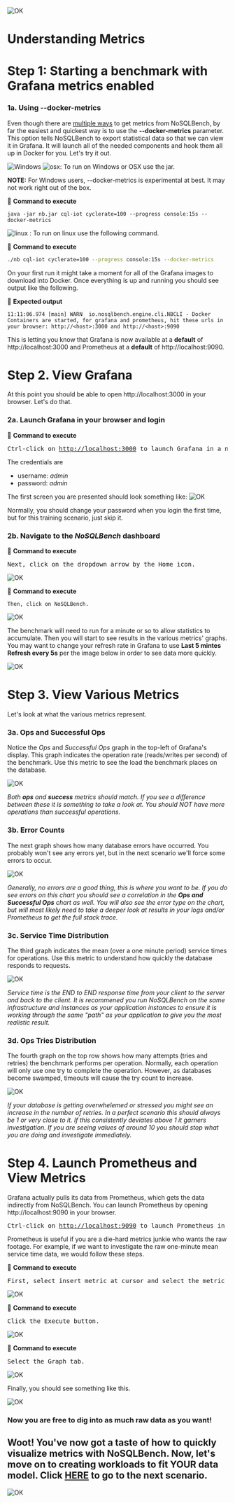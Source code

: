 
![OK](https://github.com/DataStax-Academy/nosqlbech-workshop-online/blob/master/materials/images/title-page.png?raw=true)

# Understanding Metrics

# Step 1: Starting a benchmark with Grafana metrics enabled

### 1a. Using --docker-metrics
Even though there are [multiple ways](http://docs.nosqlbench.io/#/docs/getting_started%2F03_reading_metrics) to get metrics from NoSQLBench, by far the easiest and quickest way is to use the **--docker-metrics** parameter. This option tells NoSQLBench to export statistical data so that we can view it in Grafana. It will launch all of the needed components and hook them all up in Docker for you. Let's try it out.


![Windows](https://github.com/DataStax-Academy/nosqlbench-workshop-online/blob/master/materials/images/windows32.png?raw=true)  ![osx](https://github.com/DataStax-Academy/nosqlbench-workshop-online/blob/master/materials/images/mac32.png?raw=true): To run on Windows or OSX use the jar.

**NOTE:** For Windows users, --docker-metrics is experimental at best. It may not work right out of the box.

📘 **Command to execute**
```
java -jar nb.jar cql-iot cyclerate=100 --progress console:15s --docker-metrics
```

![linux](https://github.com/DataStax-Academy/nosqlbench-workshop-online/blob/master/materials/images/linux32.png?raw=true) : To run on linux use the following command.

📘 **Command to execute**
```bash
./nb cql-iot cyclerate=100 --progress console:15s --docker-metrics
```
On your first run it might take a moment for all of the Grafana images to download into Docker. Once everything is up and running you should see output like the following.

📗 **Expected output**
```
11:11:06.974 [main] WARN  io.nosqlbench.engine.cli.NBCLI - Docker Containers are started, for grafana and prometheus, hit these urls in your browser: http://<host>:3000 and http://<host>:9090
```

This is letting you know that Grafana is now available at a **default** of http://localhost:3000 and Prometheus at a **default** of http://localhost:9090.

# Step 2. View Grafana
At this point you should be able to open http://localhost:3000 in your browser. Let's do that.

### 2a. Launch Grafana in your browser and login
📘 **Command to execute**
<pre>
Ctrl-click on <a href="http://localhost:3000">http://localhost:3000</a> to launch Grafana in a new tab.
</pre>

The credentials are
- username: *admin*
- password: *admin*

The first screen you are presented should look something like:
![OK](https://github.com/DataStax-Academy/nosqlbech-workshop-online/blob/master/materials/images/SkipChangePW.png?raw=true)

Normally, you should change your password when you login the first time, but for this training scenario, just skip it.

### 2b. Navigate to the *NoSQLBench* dashboard
📘 **Command to execute**
<pre>
Next, click on the dropdown arrow by the Home icon.
</pre>
![OK](https://github.com/DataStax-Academy/nosqlbech-workshop-online/blob/master/materials/images/HomeButton.png?raw=true)

📘 **Command to execute**
```
Then, click on NoSQLBench.
```
![OK](https://github.com/DataStax-Academy/nosqlbech-workshop-online/blob/master/materials/images/AnalysisLink.png?raw=true)

The benchmark will need to run for a minute or so to allow statistics to accumulate. Then you will start to see results in the various metrics' graphs. You may want to change your refresh rate in Grafana to use **Last 5 mintes Refresh every 5s** per the image below in order to see data more quickly.

![OK](https://github.com/DataStax-Academy/nosqlbech-workshop-online/blob/master/materials/images/RefreshRate.png?raw=true)

# Step 3. View Various Metrics
Let's look at what the various metrics represent.

### 3a. Ops and Successful Ops
Notice the *Ops* and *Successful Ops* graph in the top-left of Grafana's display. This graph indicates the operation rate (reads/writes per second) of the benchmark. Use this metric to see the load the benchmark places on the database.

![OK](https://github.com/DataStax-Academy/nosqlbench-workshop-online/blob/master/materials/images/OpsRate.png?raw=true)

*Both **ops** and **success** metrics should match. If you see a difference between these it is something to take a look at. You should NOT have more operations than successful operations.*

### 3b. Error Counts
The next graph shows how many database errors have occurred. You probably won't see any errors yet, but in the next scenario we'll force some errors to occur.

![OK](https://github.com/DataStax-Academy/nosqlbench-workshop-online/blob/master/materials/images/ErrorCount.png?raw=true)

*Generally, no errors are a good thing, this is where you want to be. If you do see errors on this chart you should see a correlation in the **Ops and Successful Ops** chart as well. You will also see the error type on the chart, but will most likely need to take a deeper look at results in your logs and/or Prometheus to get the full stack trace.*

### 3c. Service Time Distribution
The third graph indicates the mean (over a one minute period) service times for operations. Use this metric to understand how quickly the database responds to requests.

![OK](https://github.com/DataStax-Academy/nosqlbench-workshop-online/blob/master/materials/images/ServiceTime.png?raw=true)

*Service time is the END to END response time from your client to the server and back to the client. It is recommened you run NoSQLBench on the same infrastructure and instances as your application instances to ensure it is working through the same "path" as your application to give you the most realistic result.*

### 3d. Ops Tries Distribution
The fourth graph on the top row shows how many attempts (tries and retries) the benchmark performs per operation. Normally, each operation will only use one try to complete the operation. However, as databases become swamped, timeouts will cause the try count to increase.

![OK](https://github.com/DataStax-Academy/nosqlbench-workshop-online/blob/master/materials/images/RetryCount.png?raw=true)

*If your database is getting overwhelemed or stressed you might see an increase in the number of retries. In a perfect scenario this should always be 1 or very close to it. If this consistently deviates above 1 it garners investigation. If you are seeing values of around 10 you should stop what you are doing and investigate immediately.*

# Step 4. Launch Prometheus and View Metrics
Grafana actually pulls its data from Prometheus, which gets the data indirectly from NoSQLBench. You can launch Prometheus by opening http://localhost:9090 in your browser.

<pre>
Ctrl-click on <a href="http://localhost:9090">http://localhost:9090</a> to launch Prometheus in a new tab.
</pre>

Prometheus is useful if you are a die-hard metrics junkie who wants the raw footage. For example, if we want to investigate the raw one-minute mean service time data, we would follow these steps.

📘 **Command to execute**
<pre>
First, select insert metric at cursor and select the metric
</pre>

![OK](https://github.com/DataStax-Academy/nosqlbench-workshop-online/blob/master/materials/images/InsertMetric.png?raw=true)


📘 **Command to execute**
<pre>
Click the Execute button.
</pre>

![OK](https://github.com/DataStax-Academy/nosqlbench-workshop-online/blob/master/materials/images/ExecuteMetric.png?raw=true)

📘 **Command to execute**
<pre>
Select the Graph tab.
</pre>

![OK](https://github.com/DataStax-Academy/nosqlbench-workshop-online/blob/master/materials/images/SelectGraph.png?raw=true)

Finally, you should see something like this.

![OK](https://github.com/DataStax-Academy/nosqlbench-workshop-online/blob/master/materials/images/ViewGraph.png?raw=true)

### Now you are free to dig into as much raw data as you want!

## Woot! You've now got a taste of how to quickly visualize metrics with NoSQLBench. Now, let's move on to creating workloads to fit YOUR data model. Click [HERE](https://github.com/DataStax-Academy/nosqlbench-workshop-online/tree/master/3-custom-workloads) to go to the next scenario.

![OK](https://github.com/DataStax-Academy/nosqlbench-workshop-online/blob/master/materials/images/welldone.jpg?raw=true)
